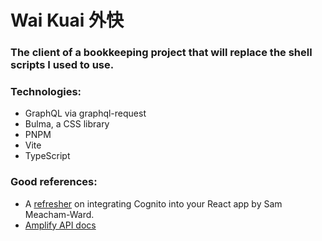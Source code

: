 # Wai Kuai 外快

### The client of a bookkeeping project that will replace the shell scripts I used to use.

### Technologies:

- GraphQL via graphql-request
- Bulma, a CSS library
- PNPM
- Vite
- TypeScript

### Good references:

- A [refresher](https://www.sammeechward.com/cognito-user-pool-react) on integrating Cognito into your React app by Sam Meacham-Ward.
- [Amplify API docs](https://docs.amplify.aws/javascript/build-a-backend/auth/enable-sign-up/)